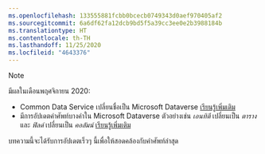 ```yaml
---
ms.openlocfilehash: 133555881fcbb0bcecb0749343d0aef970405af2
ms.sourcegitcommit: 6a6df62fa12dcb9bd5f5a39cc3ee0e2b3988184b
ms.translationtype: HT
ms.contentlocale: th-TH
ms.lasthandoff: 11/25/2020
ms.locfileid: "4643376"
---
```

> [!NOTE]
> มีผลในเดือนพฤศจิกายน 2020:
> - Common Data Service เปลี่ยนชื่อเป็น Microsoft Dataverse [เรียนรู้เพิ่มเติม](https://aka.ms/PAuAppBlog)
> - มีการอัปเดตคำศัพท์บางคำใน Microsoft Dataverse ตัวอย่างเช่น *เอนทิตี* เปลี่ยนเป็น *ตาราง* และ *ฟิลด์* เปลี่ยนเป็น *คอลัมน์* [เรียนรู้เพิ่มเติม](https://go.microsoft.com/fwlink/?linkid=2147247)
>
> บทความนี้จะได้รับการอัปเดตเร็วๆ นี้เพื่อให้สอดคล้องกับคำศัพท์ล่าสุด
